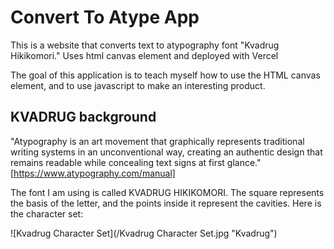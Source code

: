 # Convert To Atype App
This is a website that converts text to atypography font "Kvadrug Hikikomori." Uses html canvas element and deployed with Vercel

The goal of this application is to teach myself how to use the HTML canvas element, and to use javascript to make an interesting product. 

## KVADRUG background

"Atypography is an art movement that graphically represents traditional writing systems in an unconventional way, creating an authentic design that remains readable while concealing text signs at first glance." [https://www.atypography.com/manual]

The font I am using is called KVADRUG HIKIKOMORI. The square represents the basis of the letter, and the points inside it represent the cavities. Here is the character set:

![Kvadrug Character Set](/Kvadrug Character Set.jpg "Kvadrug")

 
